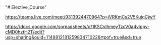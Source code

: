 "# Elective_Course" 

https://teams.live.com/meet/9313924470964?p=iVRKmCs2V5KuiqCjwY


https://docs.google.com/spreadsheets/d/1KSCvlhmeyTzcV0a4vippv-cMD0hztH2T/edit?usp=sharing&ouid=114881218125983471022&rtpof=true&sd=true



<!-- *Module 1: 
https://docs.google.com/forms/d/e/1FAIpQLSepuwCwttUSm99eNmnOcgeoQh9UMVB_GPccvqH9SQY1Mbp9Ug/viewform?usp=dialog -->

